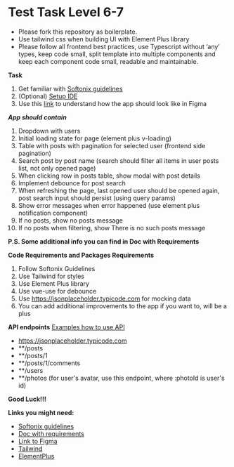 # Test Task Level 6-7
- Please fork this repository as boilerplate.
- Use tailwind css when building UI with Element Plus library
- Please follow all frontend best practices, use Typescript without ‘any’ types, keep code small, split template into multiple components and keep each component code small, readable and maintainable.

**Task**
1. Get familiar with [Softonix guidelines](https://github.com/Softonix/frontend-guidelines#)
2. (Optional) [Setup IDE](https://github.com/Softonix/frontend-guidelines?tab=readme-ov-file#recommended-ide-setup)
3. Use this [link](https://www.figma.com/file/1Hy3jGYyfGHvqS6EHhvzB3/Test-Task-6-7?type=design&node-id=0%3A1&mode=design&t=nogRjXMKwtmxWrpu-1) to understand how the app should look like in Figma

***App should contain***
1. Dropdown with users
2. Initial loading state for page (element plus v-loading)
3. Table with posts with pagination for selected user (frontend side pagination)
4. Search post by post name (search should filter all items in user posts list, not only opened page)
6. When clicking row in posts table, show modal with post details
7. Implement debounce for post search
8. When refreshing the page, last opened user should be opened again, post search input should persist (using query params)
9. Show error messages when error happened (use element plus notification component)
10. If no posts, show no posts message
11. If no posts when filtering, show There is no such posts message

**P.S. Some additional info you can find in Doc with Requirements**
    
**Code Requirements and Packages Requirements**
1. Follow Softonix Guidelines
2. Use Tailwind for styles
4. Use Element Plus library
5. Use vue-use for debounce
6. Use https://jsonplaceholder.typicode.com for mocking data
7. You can add additional improvements to the app if you want to, will be a plus

**API endpoints**
[Examples how to use API](https://jsonplaceholder.typicode.com/)
- https://jsonplaceholder.typicode.com
- **/posts
- **/posts/1
- **/posts/1/comments
- **/users
- **/photos (for user's avatar, use this endpoint, where :photoId is user's id)

**Good Luck!!!**

**Links you might need:**
- [Softonix guidelines](https://github.com/Softonix/frontend-guidelines#)
- [Doc with requirements](https://docs.google.com/document/d/13nhjZ-5iXqaxsGTLssC5CA83xtj0JpqiUxE8CHpCK9w/edit)
- [Link to Figma](https://www.figma.com/file/Qfv8JaR00Q2yhOqj67Ony0/Test-Task?type=design&node-id=0%3A1&mode=design&t=D5d2TQFxKW7j8ntq-1)
- [Tailwind](https://tailwindcss.com/)
- [ElementPlus](https://element-plus.org/en-US/)
